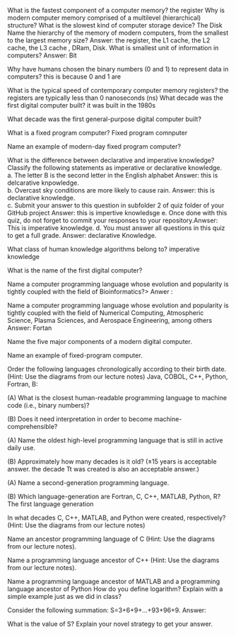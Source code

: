 What is the fastest component of a computer memory? the register
Why is modern computer memory comprised of a multilevel (hierarchical) structure? 
What is the slowest kind of computer storage device? The Disk 
Name the hierarchy of the memory of modern computers, from the smallest to the largest memory size? Answer: the register, the L1 cache, the L2 cache, the L3 cache , DRam, Disk. 
What is smallest unit of information in computers?  Answer: Bit

Why have humans chosen the binary numbers (0 and 1) to represent data in computers? this is because 0 and 1 are 

What is the typical speed of contemporary computer memory registers? the registers are  typically less than 0 nanoseconds (ns) 
What decade was the first digital computer built? it was built  in the 1980s

What decade was the first general-purpose digital computer built? 

What is a fixed program computer? Fixed program comnputer 

Name an example of modern-day fixed program computer? 

What is the difference between declarative and imperative knowledge? 
Classify the following statements as imperative or declarative knowledge.  
a. The letter B is the second letter in the English alphabet Answer: this is delcarative knpowledge.  
b. Overcast sky conditions are more likely to cause rain. Answer: this is declarative knowledge.  
c. Submit your answer to this question in subfolder 2 of quiz folder of your GitHub project Answer: this is impertive knowledsge
e. Once done with this quiz, do not forget to commit your responses to your repository.Anwser: This is imperative knowledge. 
d. You must answer all questions in this quiz to get a full grade. Answer: declarative Knowledge.  

What class of human knowledge algorithms belong to? imperative knowledge  

What is the name of the first digital computer? 

Name a computer programming language whose evolution and popularity is tightly coupled with the field of Bioinformatics?> Anwer : 


Name a computer programming language whose evolution and popularity is tightly coupled with the field of Numerical Computing, Atmospheric Science, Plasma Sciences, and Aerospace Engineering, among others Answer: Fortan   

Name the five major components of a modern digital computer.

Name an example of fixed-program computer.

Order the following languages chronologically according to their birth date. (Hint: Use the diagrams from our lecture notes)
Java, COBOL, C++, Python, Fortran, B: 

(A) What is the closest human-readable programming language to machine code (i.e., binary numbers)?

(B) Does it need interpretation in order to become machine-comprehensible?

(A) Name the oldest high-level programming language that is still in active daily use.

(B) Approximately how many decades is it old? (±15
 years is acceptable answer. the decade Tt was created is also an acceptable answer.)

(A) Name a second-generation programming language.

(B) Which language-generation are Fortran, C, C++, MATLAB, Python, R? The first language generation 

In what decades C, C++, MATLAB, and Python were created, respectively? (Hint: Use the diagrams from our lecture notes)

Name an ancestor programming language of C (Hint: Use the diagrams from our lecture notes).

Name a programming language ancestor of C++ (Hint: Use the diagrams from our lecture notes).

Name a programming language ancestor of MATLAB and a programming language ancestor of Python 
How do you define logarithm? Explain with a simple example just as we did in class? 

Consider the following summation:
S=3+6+9+…+93+96+9. Answer: 

What is the value of S? Explain your novel strategy to get your answer.
